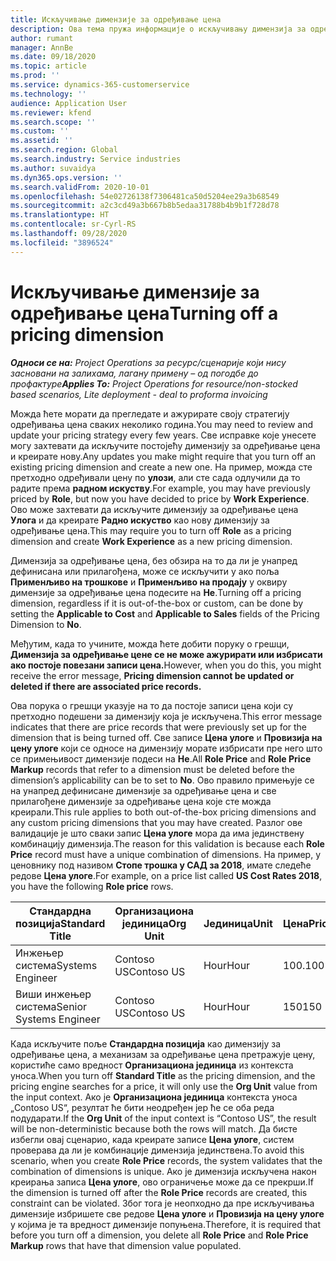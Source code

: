 ```yaml
---
title: Искључивање димензије за одређивање цена
description: Ова тема пружа информације о искључивању димензија за одређивање цена.
author: rumant
manager: AnnBe
ms.date: 09/18/2020
ms.topic: article
ms.prod: ''
ms.service: dynamics-365-customerservice
ms.technology: ''
audience: Application User
ms.reviewer: kfend
ms.search.scope: ''
ms.custom: ''
ms.assetid: ''
ms.search.region: Global
ms.search.industry: Service industries
ms.author: suvaidya
ms.dyn365.ops.version: ''
ms.search.validFrom: 2020-10-01
ms.openlocfilehash: 54e02726138f7306481ca50d5204ee29a3b68549
ms.sourcegitcommit: a2c3cd49a3b667b8b5edaa31788b4b9b1f728d78
ms.translationtype: HT
ms.contentlocale: sr-Cyrl-RS
ms.lasthandoff: 09/28/2020
ms.locfileid: "3896524"
---
```

# <a name="turning-off-a-pricing-dimension"></a><span data-ttu-id="84bbc-103">Искључивање димензије за одређивање цена</span><span class="sxs-lookup"><span data-stu-id="84bbc-103">Turning off a pricing dimension</span></span>

<span data-ttu-id="84bbc-104">_**Односи се на:** Project Operations за ресурс/сценарије који нису засновани на залихама, лагану примену – од погодбе до профактуре_</span><span class="sxs-lookup"><span data-stu-id="84bbc-104">_**Applies To:** Project Operations for resource/non-stocked based scenarios, Lite deployment - deal to proforma invoicing_</span></span>

<span data-ttu-id="84bbc-105">Можда ћете морати да прегледате и ажурирате своју стратегију одређивања цена сваких неколико година.</span><span class="sxs-lookup"><span data-stu-id="84bbc-105">You may need to review and update your pricing strategy every few years.</span></span> <span data-ttu-id="84bbc-106">Све исправке које унесете могу захтевати да искључите постојећу димензију за одређивање цена и креирате нову.</span><span class="sxs-lookup"><span data-stu-id="84bbc-106">Any updates you make might require that you turn off an existing pricing dimension and create a new one.</span></span> <span data-ttu-id="84bbc-107">На пример, можда сте претходно одређивали цену по **улози**, али сте сада одлучили да то радите према **радном искуству**.</span><span class="sxs-lookup"><span data-stu-id="84bbc-107">For example, you may have previously priced by **Role**, but now you have decided to price by **Work Experience**.</span></span> <span data-ttu-id="84bbc-108">Ово може захтевати да искључите димензију за одређивање цена **Улога** и да креирате **Радно искуство** као нову димензију за одређивање цена.</span><span class="sxs-lookup"><span data-stu-id="84bbc-108">This may require you to turn off **Role** as a pricing dimension and create **Work Experience** as a new pricing dimension.</span></span> 

<span data-ttu-id="84bbc-109">Димензија за одређивање цена, без обзира на то да ли је унапред дефинисана или прилагођена, може се искључити у ако поља **Применљиво на трошкове** и **Применљиво на продају** у оквиру димензије за одређивање цена подесите на **Не**.</span><span class="sxs-lookup"><span data-stu-id="84bbc-109">Turning off a pricing dimension, regardless if it is out-of-the-box or custom, can be done by setting the **Applicable to Cost** and **Applicable to Sales** fields of the Pricing Dimension to **No**.</span></span>

<span data-ttu-id="84bbc-110">Међутим, када то учините, можда ћете добити поруку о грешци, **Димензија за одређивање цене се не може ажурирати или избрисати ако постоје повезани записи цена.**</span><span class="sxs-lookup"><span data-stu-id="84bbc-110">However, when you do this, you might receive the error message, **Pricing dimension cannot be updated or deleted if there are associated price records.**</span></span>

<span data-ttu-id="84bbc-111">Ова порука о грешци указује на то да постоје записи цена који су претходно подешени за димензију која је искључена.</span><span class="sxs-lookup"><span data-stu-id="84bbc-111">This error message indicates that there are price records that were previously set up for the dimension that is being turned off.</span></span> <span data-ttu-id="84bbc-112">Све записе **Цена улоге** и **Провизија на цену улоге** који се односе на димензију морате избрисати пре него што се примењивост димензије подеси на **Не**.</span><span class="sxs-lookup"><span data-stu-id="84bbc-112">All **Role Price** and **Role Price Markup** records that refer to a dimension must be deleted before the dimension’s applicability can be to set to **No**.</span></span> <span data-ttu-id="84bbc-113">Ово правило примењује се на унапред дефинисане димензије за одређивање цена и све прилагођене димензије за одређивање цена које сте можда креирали.</span><span class="sxs-lookup"><span data-stu-id="84bbc-113">This rule applies to both out-of-the-box pricing dimensions and any custom pricing dimensions that you may have created.</span></span> <span data-ttu-id="84bbc-114">Разлог ове валидације је што сваки запис **Цена улоге** мора да има јединствену комбинацију димензија.</span><span class="sxs-lookup"><span data-stu-id="84bbc-114">The reason for this validation is because each **Role Price** record must have a unique combination of dimensions.</span></span> <span data-ttu-id="84bbc-115">На пример, у ценовнику под називом **Стопе трошка у САД за 2018**, имате следеће редове **Цена улоге**.</span><span class="sxs-lookup"><span data-stu-id="84bbc-115">For example, on a price list called **US Cost Rates 2018**, you have the following **Role price** rows.</span></span> 

| <span data-ttu-id="84bbc-116">Стандардна позиција</span><span class="sxs-lookup"><span data-stu-id="84bbc-116">Standard Title</span></span>         | <span data-ttu-id="84bbc-117">Организациона јединица</span><span class="sxs-lookup"><span data-stu-id="84bbc-117">Org Unit</span></span>    |<span data-ttu-id="84bbc-118">Јединица</span><span class="sxs-lookup"><span data-stu-id="84bbc-118">Unit</span></span>   |<span data-ttu-id="84bbc-119">Цена</span><span class="sxs-lookup"><span data-stu-id="84bbc-119">Price</span></span>  |<span data-ttu-id="84bbc-120">Валута</span><span class="sxs-lookup"><span data-stu-id="84bbc-120">Currency</span></span>  |
| -----------------------|-------------|-------|-------|----------|
| <span data-ttu-id="84bbc-121">Инжењер система</span><span class="sxs-lookup"><span data-stu-id="84bbc-121">Systems Engineer</span></span>|<span data-ttu-id="84bbc-122">Contoso US</span><span class="sxs-lookup"><span data-stu-id="84bbc-122">Contoso US</span></span>|<span data-ttu-id="84bbc-123">Hour</span><span class="sxs-lookup"><span data-stu-id="84bbc-123">Hour</span></span>| <span data-ttu-id="84bbc-124">100.</span><span class="sxs-lookup"><span data-stu-id="84bbc-124">100</span></span>|<span data-ttu-id="84bbc-125">USD</span><span class="sxs-lookup"><span data-stu-id="84bbc-125">USD</span></span>|
| <span data-ttu-id="84bbc-126">Виши инжењер система</span><span class="sxs-lookup"><span data-stu-id="84bbc-126">Senior Systems Engineer</span></span>|<span data-ttu-id="84bbc-127">Contoso US</span><span class="sxs-lookup"><span data-stu-id="84bbc-127">Contoso US</span></span>|<span data-ttu-id="84bbc-128">Hour</span><span class="sxs-lookup"><span data-stu-id="84bbc-128">Hour</span></span>| <span data-ttu-id="84bbc-129">150</span><span class="sxs-lookup"><span data-stu-id="84bbc-129">150</span></span>| <span data-ttu-id="84bbc-130">USD</span><span class="sxs-lookup"><span data-stu-id="84bbc-130">USD</span></span>|


<span data-ttu-id="84bbc-131">Када искључите поље **Стандардна позиција** као димензију за одређивање цена, а механизам за одређивање цена претражује цену, користиће само вредност **Организациона јединица** из контекста уноса.</span><span class="sxs-lookup"><span data-stu-id="84bbc-131">When you turn off **Standard Title** as the pricing dimension, and the pricing engine searches for a price, it will only use the **Org Unit** value from the input context.</span></span> <span data-ttu-id="84bbc-132">Ако је **Организациона јединица** контекста уноса „Contoso US“, резултат ће бити неодређен јер ће се оба реда подударати.</span><span class="sxs-lookup"><span data-stu-id="84bbc-132">If the **Org Unit** of the input context is “Contoso US”, the result will be non-deterministic because both the rows will match.</span></span> <span data-ttu-id="84bbc-133">Да бисте избегли овај сценарио, када креирате записе **Цена улоге**, систем проверава да ли је комбинације димензија јединствена.</span><span class="sxs-lookup"><span data-stu-id="84bbc-133">To avoid this scenario, when you create **Role Price** records, the system validates that the combination of dimensions is unique.</span></span> <span data-ttu-id="84bbc-134">Ако је димензија искључена након креирања записа **Цена улоге**, ово ограничење може да се прекрши.</span><span class="sxs-lookup"><span data-stu-id="84bbc-134">If the dimension is turned off after the **Role Price** records are created, this constraint can be violated.</span></span> <span data-ttu-id="84bbc-135">Због тога је неопходно да пре искључивања димензије избришете све редове **Цена улоге** и **Провизија на цену улоге** у којима је та вредност димензије попуњена.</span><span class="sxs-lookup"><span data-stu-id="84bbc-135">Therefore, it is required that before you turn off a dimension, you delete all **Role Price** and **Role Price Markup** rows that have that dimension value populated.</span></span>
